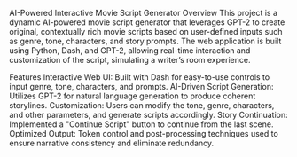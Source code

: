 AI-Powered Interactive Movie Script Generator
Overview
This project is a dynamic AI-powered movie script generator that leverages GPT-2 to create original, contextually rich movie scripts based on user-defined inputs such as genre, tone, characters, and story prompts. The web application is built using Python, Dash, and GPT-2, allowing real-time interaction and customization of the script, simulating a writer’s room experience.

Features
Interactive Web UI: Built with Dash for easy-to-use controls to input genre, tone, characters, and prompts.
AI-Driven Script Generation: Utilizes GPT-2 for natural language generation to produce coherent storylines.
Customization: Users can modify the tone, genre, characters, and other parameters, and generate scripts accordingly.
Story Continuation: Implemented a "Continue Script" button to continue from the last scene.
Optimized Output: Token control and post-processing techniques used to ensure narrative consistency and eliminate redundancy.
